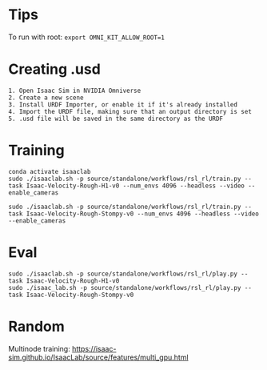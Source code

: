 # Tips
To run with root: `export OMNI_KIT_ALLOW_ROOT=1`

# Creating .usd
```
1. Open Isaac Sim in NVIDIA Omniverse
2. Create a new scene
3. Install URDF Importer, or enable it if it's already installed
4. Import the URDF file, making sure that an output directory is set
5. .usd file will be saved in the same directory as the URDF
```


# Training
```
conda activate isaaclab
sudo ./isaaclab.sh -p source/standalone/workflows/rsl_rl/train.py --task Isaac-Velocity-Rough-H1-v0 --num_envs 4096 --headless --video --enable_cameras

sudo ./isaaclab.sh -p source/standalone/workflows/rsl_rl/train.py --task Isaac-Velocity-Rough-Stompy-v0 --num_envs 4096 --headless --video --enable_cameras
```

# Eval
```
sudo ./isaaclab.sh -p source/standalone/workflows/rsl_rl/play.py --task Isaac-Velocity-Rough-H1-v0
sudo ./isaac_lab.sh -p source/standalone/workflows/rsl_rl/play.py --task Isaac-Velocity-Rough-Stompy-v0
```

# Random
Multinode training:
https://isaac-sim.github.io/IsaacLab/source/features/multi_gpu.html

